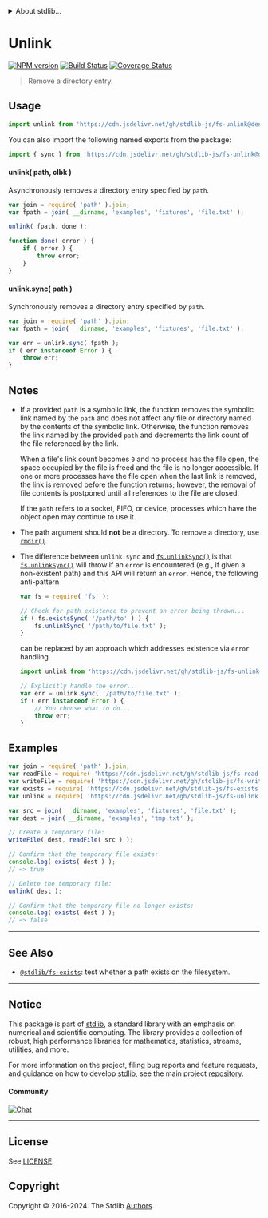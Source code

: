 <!--

@license Apache-2.0

Copyright (c) 2018 The Stdlib Authors.

Licensed under the Apache License, Version 2.0 (the "License");
you may not use this file except in compliance with the License.
You may obtain a copy of the License at

   http://www.apache.org/licenses/LICENSE-2.0

Unless required by applicable law or agreed to in writing, software
distributed under the License is distributed on an "AS IS" BASIS,
WITHOUT WARRANTIES OR CONDITIONS OF ANY KIND, either express or implied.
See the License for the specific language governing permissions and
limitations under the License.

-->


<details>
  <summary>
    About stdlib...
  </summary>
  <p>We believe in a future in which the web is a preferred environment for numerical computation. To help realize this future, we've built stdlib. stdlib is a standard library, with an emphasis on numerical and scientific computation, written in JavaScript (and C) for execution in browsers and in Node.js.</p>
  <p>The library is fully decomposable, being architected in such a way that you can swap out and mix and match APIs and functionality to cater to your exact preferences and use cases.</p>
  <p>When you use stdlib, you can be absolutely certain that you are using the most thorough, rigorous, well-written, studied, documented, tested, measured, and high-quality code out there.</p>
  <p>To join us in bringing numerical computing to the web, get started by checking us out on <a href="https://github.com/stdlib-js/stdlib">GitHub</a>, and please consider <a href="https://opencollective.com/stdlib">financially supporting stdlib</a>. We greatly appreciate your continued support!</p>
</details>

# Unlink

[![NPM version][npm-image]][npm-url] [![Build Status][test-image]][test-url] [![Coverage Status][coverage-image]][coverage-url] <!-- [![dependencies][dependencies-image]][dependencies-url] -->

> Remove a directory entry.



<section class="usage">

## Usage

```javascript
import unlink from 'https://cdn.jsdelivr.net/gh/stdlib-js/fs-unlink@deno/mod.js';
```

You can also import the following named exports from the package:

```javascript
import { sync } from 'https://cdn.jsdelivr.net/gh/stdlib-js/fs-unlink@deno/mod.js';
```

#### unlink( path, clbk )

Asynchronously removes a directory entry specified by `path`.

<!-- run-disable -->

```javascript
var join = require( 'path' ).join;
var fpath = join( __dirname, 'examples', 'fixtures', 'file.txt' );

unlink( fpath, done );

function done( error ) {
    if ( error ) {
        throw error;
    }
}
```

#### unlink.sync( path )

Synchronously removes a directory entry specified by `path`.

<!-- run-disable -->

```javascript
var join = require( 'path' ).join;
var fpath = join( __dirname, 'examples', 'fixtures', 'file.txt' );

var err = unlink.sync( fpath );
if ( err instanceof Error ) {
    throw err;
}
```

</section>

<!-- /.usage -->

<section class="notes">

## Notes

-   If a provided `path` is a symbolic link, the function removes the symbolic link named by the `path` and does not affect any file or directory named by the contents of the symbolic link. Otherwise, the function removes the link named by the provided `path` and decrements the link count of the file referenced by the link. 

    When a file's link count becomes `0` and no process has the file open, the space occupied by the file is freed and the file is no longer accessible. If one or more processes have the file open when the last link is removed, the link is removed before the function returns; however, the removal of file contents is postponed until all references to the file are closed.

    If the `path` refers to a socket, FIFO, or device, processes which have the object open may continue to use it.

-   The path argument should **not** be a directory. To remove a directory, use [`rmdir()`][@stdlib/fs/rmdir].

-   The difference between `unlink.sync` and [`fs.unlinkSync()`][node-fs] is that [`fs.unlinkSync()`][node-fs] will throw if an `error` is encountered (e.g., if given a non-existent path) and this API will return an `error`. Hence, the following anti-pattern

    <!-- run-disable -->

    ```javascript
    var fs = require( 'fs' );

    // Check for path existence to prevent an error being thrown...
    if ( fs.existsSync( '/path/to' ) ) {
        fs.unlinkSync( '/path/to/file.txt' );
    }
    ```

    can be replaced by an approach which addresses existence via `error` handling.

    <!-- run-disable -->

    ```javascript
    import unlink from 'https://cdn.jsdelivr.net/gh/stdlib-js/fs-unlink@deno/mod.js';

    // Explicitly handle the error...
    var err = unlink.sync( '/path/to/file.txt' );
    if ( err instanceof Error ) {
        // You choose what to do...
        throw err;
    }
    ```

</section>

<!-- /.notes -->

<section class="examples">

## Examples

<!-- eslint no-undef: "error" -->

```javascript
var join = require( 'path' ).join;
var readFile = require( 'https://cdn.jsdelivr.net/gh/stdlib-js/fs-read-file' ).sync;
var writeFile = require( 'https://cdn.jsdelivr.net/gh/stdlib-js/fs-write-file' ).sync;
var exists = require( 'https://cdn.jsdelivr.net/gh/stdlib-js/fs-exists' ).sync;
var unlink = require( 'https://cdn.jsdelivr.net/gh/stdlib-js/fs-unlink' ).sync;

var src = join( __dirname, 'examples', 'fixtures', 'file.txt' );
var dest = join( __dirname, 'examples', 'tmp.txt' );

// Create a temporary file:
writeFile( dest, readFile( src ) );

// Confirm that the temporary file exists:
console.log( exists( dest ) );
// => true

// Delete the temporary file:
unlink( dest );

// Confirm that the temporary file no longer exists:
console.log( exists( dest ) );
// => false
```

</section>

<!-- /.examples -->



<!-- Section for related `stdlib` packages. Do not manually edit this section, as it is automatically populated. -->

<section class="related">

* * *

## See Also

-   <span class="package-name">[`@stdlib/fs-exists`][@stdlib/fs/exists]</span><span class="delimiter">: </span><span class="description">test whether a path exists on the filesystem.</span>

</section>

<!-- /.related -->

<!-- Section for all links. Make sure to keep an empty line after the `section` element and another before the `/section` close. -->


<section class="main-repo" >

* * *

## Notice

This package is part of [stdlib][stdlib], a standard library with an emphasis on numerical and scientific computing. The library provides a collection of robust, high performance libraries for mathematics, statistics, streams, utilities, and more.

For more information on the project, filing bug reports and feature requests, and guidance on how to develop [stdlib][stdlib], see the main project [repository][stdlib].

#### Community

[![Chat][chat-image]][chat-url]

---

## License

See [LICENSE][stdlib-license].


## Copyright

Copyright &copy; 2016-2024. The Stdlib [Authors][stdlib-authors].

</section>

<!-- /.stdlib -->

<!-- Section for all links. Make sure to keep an empty line after the `section` element and another before the `/section` close. -->

<section class="links">

[npm-image]: http://img.shields.io/npm/v/@stdlib/fs-unlink.svg
[npm-url]: https://npmjs.org/package/@stdlib/fs-unlink

[test-image]: https://github.com/stdlib-js/fs-unlink/actions/workflows/test.yml/badge.svg?branch=main
[test-url]: https://github.com/stdlib-js/fs-unlink/actions/workflows/test.yml?query=branch:main

[coverage-image]: https://img.shields.io/codecov/c/github/stdlib-js/fs-unlink/main.svg
[coverage-url]: https://codecov.io/github/stdlib-js/fs-unlink?branch=main

<!--

[dependencies-image]: https://img.shields.io/david/stdlib-js/fs-unlink.svg
[dependencies-url]: https://david-dm.org/stdlib-js/fs-unlink/main

-->

[chat-image]: https://img.shields.io/gitter/room/stdlib-js/stdlib.svg
[chat-url]: https://app.gitter.im/#/room/#stdlib-js_stdlib:gitter.im

[stdlib]: https://github.com/stdlib-js/stdlib

[stdlib-authors]: https://github.com/stdlib-js/stdlib/graphs/contributors

[cli-section]: https://github.com/stdlib-js/fs-unlink#cli
[cli-url]: https://github.com/stdlib-js/fs-unlink/tree/cli
[@stdlib/fs-unlink]: https://github.com/stdlib-js/fs-unlink/tree/main

[umd]: https://github.com/umdjs/umd
[es-module]: https://developer.mozilla.org/en-US/docs/Web/JavaScript/Guide/Modules

[deno-url]: https://github.com/stdlib-js/fs-unlink/tree/deno
[deno-readme]: https://github.com/stdlib-js/fs-unlink/blob/deno/README.md
[umd-url]: https://github.com/stdlib-js/fs-unlink/tree/umd
[umd-readme]: https://github.com/stdlib-js/fs-unlink/blob/umd/README.md
[esm-url]: https://github.com/stdlib-js/fs-unlink/tree/esm
[esm-readme]: https://github.com/stdlib-js/fs-unlink/blob/esm/README.md
[branches-url]: https://github.com/stdlib-js/fs-unlink/blob/main/branches.md

[stdlib-license]: https://raw.githubusercontent.com/stdlib-js/fs-unlink/main/LICENSE

[node-fs]: https://nodejs.org/api/fs.html

[@stdlib/fs/rmdir]: https://github.com/stdlib-js/fs-rmdir/tree/deno

<!-- <related-links> -->

[@stdlib/fs/exists]: https://github.com/stdlib-js/fs-exists/tree/deno

<!-- </related-links> -->

</section>

<!-- /.links -->
